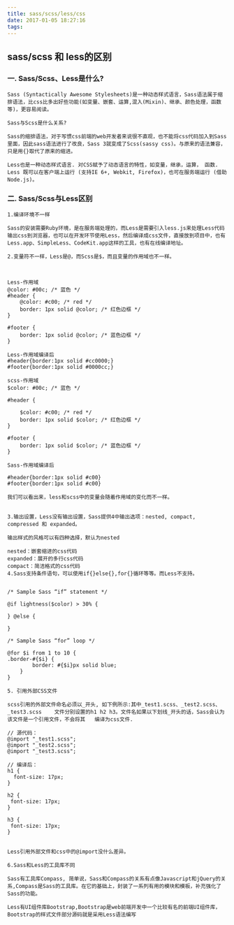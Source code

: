 ```yaml
---
title: sass/scss/less/css
date: 2017-01-05 18:27:16
tags:
---
```


## sass/scss 和 less的区别

### 一. Sass/Scss、Less是什么?

	Sass (Syntactically Awesome Stylesheets)是一种动态样式语言，Sass语法属于缩排语法，比css比多出好些功能(如变量、嵌套、运算,混入(Mixin)、继承、颜色处理，函数等)，更容易阅读。

	Sass与Scss是什么关系?

	Sass的缩排语法，对于写惯css前端的web开发者来说很不直观，也不能将css代码加入到Sass里面，因此sass语法进行了改良，Sass 3就变成了Scss(sassy css)。与原来的语法兼容，只是用{}取代了原来的缩进。

	Less也是一种动态样式语言. 对CSS赋予了动态语言的特性，如变量，继承，运算， 函数.  Less 既可以在客户端上运行 (支持IE 6+, Webkit, Firefox)，也可在服务端运行 (借助 Node.js)。

### 二. Sass/Scss与Less区别

	1.编译环境不一样

	Sass的安装需要Ruby环境，是在服务端处理的，而Less是需要引入less.js来处理Less代码输出css到浏览器，也可以在开发环节使用Less，然后编译成css文件，直接放到项目中，也有 Less.app、SimpleLess、CodeKit.app这样的工具，也有在线编译地址。

	2.变量符不一样，Less是@，而Scss是$，而且变量的作用域也不一样。



	Less-作用域
	@color: #00c; /* 蓝色 */
	#header {
  		@color: #c00; /* red */
  		border: 1px solid @color; /* 红色边框 */
	}

	#footer {
  		border: 1px solid @color; /* 蓝色边框 */
	}

	Less-作用域编译后
	#header{border:1px solid #cc0000;}
	#footer{border:1px solid #0000cc;}

	scss-作用域
	$color: #00c; /* 蓝色 */

	#header {

 		$color: #c00; /* red */
  		border: 1px solid $color; /* 红色边框 */
	}

	#footer {
  		border: 1px solid $color; /* 蓝色边框 */
	}

	Sass-作用域编译后

	#header{border:1px solid #c00}
	#footer{border:1px solid #c00}

	我们可以看出来，less和scss中的变量会随着作用域的变化而不一样。
 

	3.输出设置，Less没有输出设置，Sass提供4中输出选项：nested, compact, compressed 和 expanded。

	输出样式的风格可以有四种选择，默认为nested

	nested：嵌套缩进的css代码
	expanded：展开的多行css代码
	compact：简洁格式的css代码
	4.Sass支持条件语句，可以使用if{}else{},for{}循环等等。而Less不支持。


	/* Sample Sass “if” statement */

	@if lightness($color) > 30% {

	} @else {

	}

	/* Sample Sass “for” loop */

	@for $i from 1 to 10 {
 	.border-#{$i} {
  	  		border: #{$i}px solid blue;
  		}
	}

 	5. 引用外部CSS文件

	scss引用的外部文件命名必须以_开头, 如下例所示:其中_test1.scss、_test2.scss、_test3.scss	文件分别设置的h1 h2 h3。文件名如果以下划线_开头的话，Sass会认为该文件是一个引用文件，不会将其	编译为css文件.

	// 源代码：
	@import "_test1.scss";
	@import "_test2.scss";
	@import "_test3.scss";

	// 编译后：
	h1 {
	  font-size: 17px;
	}
 
	h2 {
 	 font-size: 17px;
	}
 
	h3 {
 	 font-size: 17px;
	}
 

	Less引用外部文件和css中的@import没什么差异。

	6.Sass和Less的工具库不同

	Sass有工具库Compass, 简单说，Sass和Compass的关系有点像Javascript和jQuery的关系,Compass是Sass的工具库。在它的基础上，封装了一系列有用的模块和模板，补充强化了Sass的功能。

	Less有UI组件库Bootstrap,Bootstrap是web前端开发中一个比较有名的前端UI组件库，Bootstrap的样式文件部分源码就是采用Less语法编写
